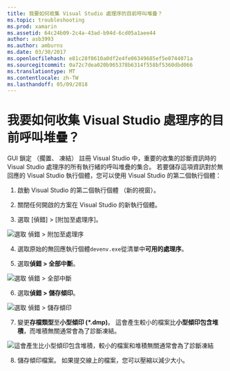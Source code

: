 ```yaml
---
title: 我要如何收集 Visual Studio 處理序的目前呼叫堆疊？
ms.topic: troubleshooting
ms.prod: xamarin
ms.assetid: 64c24b09-2c4a-43ad-b94d-6cd05a1aee44
author: asb3993
ms.author: amburns
ms.date: 03/30/2017
ms.openlocfilehash: e81c28f0610a0df2e4fe06349685ef5e0744071a
ms.sourcegitcommit: 0a72c7dea020b965378b6314f558bf5360dbd066
ms.translationtype: MT
ms.contentlocale: zh-TW
ms.lasthandoff: 05/09/2018
---
```

# <a name="how-do-i-collect-the-current-call-stacks-of-the-visual-studio-process"></a>我要如何收集 Visual Studio 處理序的目前呼叫堆疊？

GUI 鎖定 （擱置、 凍結） 註冊 Visual Studio 中，重要的收集的診斷資訊時的 Visual Studio 處理序的所有執行緒的呼叫堆疊的集合。 若要儲存這項資訊對於無回應的 Visual Studio 執行個體，您可以使用 Visual Studio 的第二個執行個體：

1. 啟動 Visual Studio 的第二個執行個體 （新的視窗）。

2. 關閉任何開啟的方案在 Visual Studio 的新執行個體。

3. 選取 [偵錯] > [附加至處理序]。

  ![](vs-callstack-images/image1.png "選取 偵錯 > 附加至處理序")

4. 選取原始的無回應執行個體`devenv.exe`從清單中**可用的處理序**。

5. 選取**偵錯 > 全部中斷**。

  ![](vs-callstack-images/image2.png "選取 偵錯 > 全部中斷")

6. 選取**偵錯 > 儲存傾印**。

  ![](vs-callstack-images/image3.png "選取 偵錯 > 儲存傾印")

7. 變更**存檔類型**至**小型傾印 (\*.dmp)**。 這會產生較小的檔案比**小型傾印包含堆積**，而堆積無關通常會為了診斷凍結。

  ![](vs-callstack-images/image4.png "這會產生比小型傾印包含堆積，較小的檔案和堆積無關通常會為了診斷凍結")

8. 儲存傾印檔案。 如果提交線上的檔案，您可以壓縮以減少大小。

